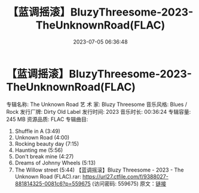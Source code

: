 ﻿---
title: 【蓝调摇滚】BluzyThreesome-2023-TheUnknownRoad(FLAC)
date: 2023-07-05 06:36:48
categories: 外语音乐
tags: 外语音乐
---
# 【蓝调摇滚】BluzyThreesome-2023-TheUnknownRoad(FLAC)

专辑名称: The Unknown Road
艺 术 家: Bluzy Threesome
音乐风格: Blues / Rock
发行厂牌: Dirty Old Label
发行时间: 2023
音乐时长: 00:36:24
专辑容量: 245 MB
资源品质: FLAC
专辑曲目:
01. Shuffle in A (3:49)
02. Unknown Road (4:00)
03. Rocking beauty day (7:15)
04. Haunting me (5:56)
05. Don't break mine (4:27)
06. Dreams of Johnny Wheels (5:13)
07. The Willow street (5:44)
【蓝调摇滚】Bluzy Threesome - 2023 - The Unknown Road (FLAC).rar:
https://url27.ctfile.com/f/9388027-881814325-0081c6?p=559675
(访问密码: 559675)
原文：[链接](https://blog.sina.com.cn/s/blog_1647c7e76010312k9.html)